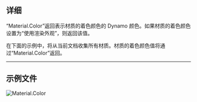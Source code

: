 ## 详细
“Material.Color”返回表示材质的着色颜色的 Dynamo 颜色。如果材质的着色颜色设置为“使用渲染外观”，则返回该值。

在下面的示例中，将从当前文档收集所有材质。材质的着色颜色值将通过“Material.Color”返回。

___
## 示例文件

![Material.Color](./Revit.Elements.Material.Color_img.jpg)
